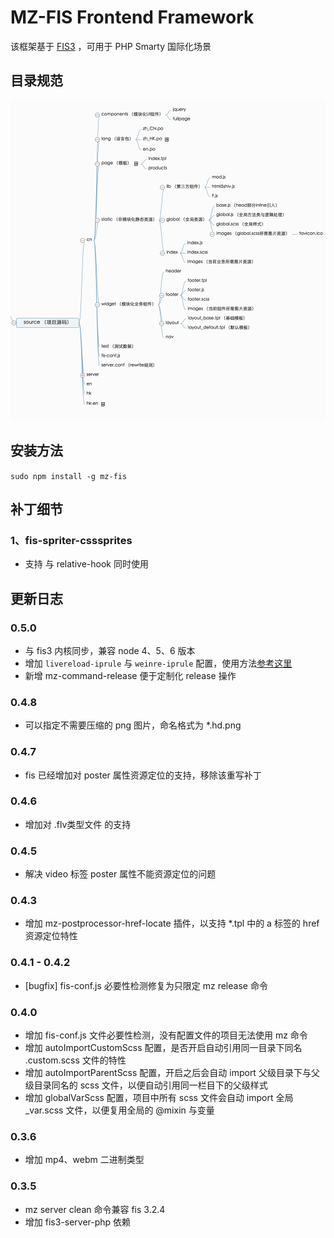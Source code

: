 # MZ-FIS Frontend Framework

该框架基于 [FIS3](http://fis.baidu.com/) ，可用于 PHP Smarty 国际化场景

## 目录规范

![目录规范](./struct.png)

## 安装方法

`sudo npm install -g mz-fis`

## 补丁细节

### 1、fis-spriter-csssprites

* 支持 与 relative-hook 同时使用 



## 更新日志

### 0.5.0
* 与 fis3 内核同步，兼容 node 4、5、6 版本
* 增加 `livereload-iprule` 与 `weinre-iprule` 配置，使用方法[参考这里](https://github.com/mz-team/mz-command-release/blob/master/lib/weinre.js#L14)
* 新增 mz-command-release 便于定制化 release 操作

### 0.4.8
* 可以指定不需要压缩的 png 图片，命名格式为 *.hd.png

### 0.4.7
* fis 已经增加对 poster 属性资源定位的支持，移除该重写补丁

### 0.4.6
* 增加对 .flv类型文件 的支持

### 0.4.5
* 解决 video 标签 poster 属性不能资源定位的问题

### 0.4.3
* 增加 mz-postprocessor-href-locate 插件，以支持 \*.tpl 中的 a 标签的 href 资源定位特性

### 0.4.1 - 0.4.2
* [bugfix] fis-conf.js 必要性检测修复为只限定 mz release 命令

### 0.4.0
* 增加 fis-conf.js 文件必要性检测，没有配置文件的项目无法使用 mz 命令
* 增加 autoImportCustomScss 配置，是否开启自动引用同一目录下同名 .custom.scss 文件的特性
* 增加 autoImportParentScss 配置，开启之后会自动 import 父级目录下与父级目录同名的 scss 文件，以便自动引用同一栏目下的父级样式
* 增加 globalVarScss 配置，项目中所有 scss 文件会自动 import 全局 _var.scss 文件，以便复用全局的 @mixin 与变量

### 0.3.6
* 增加 mp4、webm 二进制类型

### 0.3.5 
* mz server clean 命令兼容 fis 3.2.4
* 增加 fis3-server-php 依赖